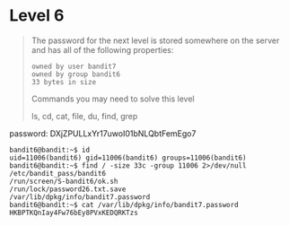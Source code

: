 # Level 6
> The password for the next level is stored somewhere on the server and has all of the following properties:
> 
>     owned by user bandit7
>     owned by group bandit6
>     33 bytes in size
> 
> Commands you may need to solve this level
> 
> ls, cd, cat, file, du, find, grep

password: DXjZPULLxYr17uwoI01bNLQbtFemEgo7

```Console
bandit6@bandit:~$ id
uid=11006(bandit6) gid=11006(bandit6) groups=11006(bandit6)
bandit6@bandit:~$ find / -size 33c -group 11006 2>/dev/null
/etc/bandit_pass/bandit6
/run/screen/S-bandit6/ok.sh
/run/lock/password26.txt.save
/var/lib/dpkg/info/bandit7.password
bandit6@bandit:~$ cat /var/lib/dpkg/info/bandit7.password
HKBPTKQnIay4Fw76bEy8PVxKEDQRKTzs
```